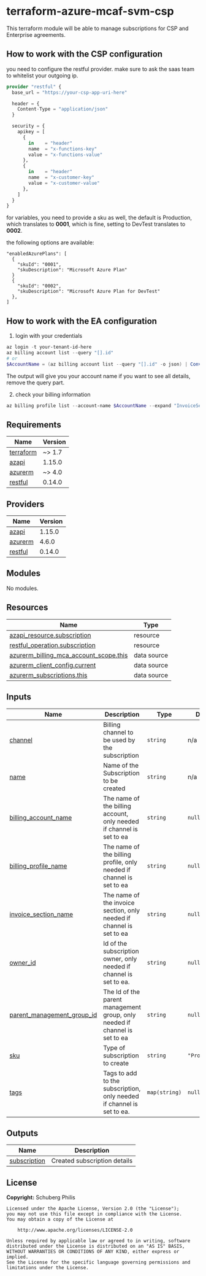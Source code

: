 # terraform-azure-mcaf-svm-csp
This terraform module will be able to manage subscriptions for CSP and Enterprise agreements.

## How to work with the CSP configuration

you need to configure the restful provider.
make sure to ask the saas team to whitelist your outgoing ip.

```terraform
provider "restful" {
  base_url = "https://your-csp-app-uri-here"

  header = {
    Content-Type = "application/json"
  }

  security = {
    apikey = [
      {
        in    = "header"
        name  = "x-functions-key"
        value = "x-functions-value"
      },
      {
        in    = "header"
        name  = "x-customer-key"
        value = "x-customer-value"
      },
    ]
  }
}
```

for variables, you need to provide a sku as well, the default is Production, which translates to **0001**, which is fine, setting to DevTest translates to **0002**.

the following options are available:

```
"enabledAzurePlans": [
  {
    "skuId": "0001",
    "skuDescription": "Microsoft Azure Plan"
  }
  {
    "skuId": "0002",
    "skuDescription": "Microsoft Azure Plan for DevTest"
  },
]
```

## How to work with the EA configuration

1. login with your credentials

```powershell
az login -t your-tenant-id-here
az billing account list --query "[].id"
# or
$AccountName = (az billing account list --query "[].id" -o json) | ConvertFrom-Json
```
The output will give you your account name
if you want to see all details, remove the query part.

2. check your billing information

```powershell
az billing profile list --account-name $AccountName --expand "InvoiceSections" --query "[].invoiceSections[].value[].id"
```

<!-- BEGIN_TF_DOCS -->
## Requirements

| Name | Version |
|------|---------|
| <a name="requirement_terraform"></a> [terraform](#requirement\_terraform) | ~> 1.7 |
| <a name="requirement_azapi"></a> [azapi](#requirement\_azapi) | 1.15.0 |
| <a name="requirement_azurerm"></a> [azurerm](#requirement\_azurerm) | ~> 4.0 |
| <a name="requirement_restful"></a> [restful](#requirement\_restful) | 0.14.0 |

## Providers

| Name | Version |
|------|---------|
| <a name="provider_azapi"></a> [azapi](#provider\_azapi) | 1.15.0 |
| <a name="provider_azurerm"></a> [azurerm](#provider\_azurerm) | 4.6.0 |
| <a name="provider_restful"></a> [restful](#provider\_restful) | 0.14.0 |

## Modules

No modules.

## Resources

| Name | Type |
|------|------|
| [azapi_resource.subscription](https://registry.terraform.io/providers/azure/azapi/1.15.0/docs/resources/resource) | resource |
| [restful_operation.subscription](https://registry.terraform.io/providers/magodo/restful/0.14.0/docs/resources/operation) | resource |
| [azurerm_billing_mca_account_scope.this](https://registry.terraform.io/providers/hashicorp/azurerm/latest/docs/data-sources/billing_mca_account_scope) | data source |
| [azurerm_client_config.current](https://registry.terraform.io/providers/hashicorp/azurerm/latest/docs/data-sources/client_config) | data source |
| [azurerm_subscriptions.this](https://registry.terraform.io/providers/hashicorp/azurerm/latest/docs/data-sources/subscriptions) | data source |

## Inputs

| Name | Description | Type | Default | Required |
|------|-------------|------|---------|:--------:|
| <a name="input_channel"></a> [channel](#input\_channel) | Billing channel to be used by the subscription | `string` | n/a | yes |
| <a name="input_name"></a> [name](#input\_name) | Name of the Subscription to be created | `string` | n/a | yes |
| <a name="input_billing_account_name"></a> [billing\_account\_name](#input\_billing\_account\_name) | The name of the billing account, only needed if channel is set to ea | `string` | `null` | no |
| <a name="input_billing_profile_name"></a> [billing\_profile\_name](#input\_billing\_profile\_name) | The name of the billing profile, only needed if channel is set to ea | `string` | `null` | no |
| <a name="input_invoice_section_name"></a> [invoice\_section\_name](#input\_invoice\_section\_name) | The name of the invoice section, only needed if channel is set to ea | `string` | `null` | no |
| <a name="input_owner_id"></a> [owner\_id](#input\_owner\_id) | Id of the subscription owner, only needed if channel is set to ea. | `string` | `null` | no |
| <a name="input_parent_management_group_id"></a> [parent\_management\_group\_id](#input\_parent\_management\_group\_id) | The Id of the parent management group, only needed if channel is set to ea | `string` | `null` | no |
| <a name="input_sku"></a> [sku](#input\_sku) | Type of subscription to create | `string` | `"Production"` | no |
| <a name="input_tags"></a> [tags](#input\_tags) | Tags to add to the subscription, only needed if channel is set to ea. | `map(string)` | `null` | no |

## Outputs

| Name | Description |
|------|-------------|
| <a name="output_subscription"></a> [subscription](#output\_subscription) | Created subscription details |
<!-- END_TF_DOCS -->

## License

**Copyright:** Schuberg Philis

```text
Licensed under the Apache License, Version 2.0 (the "License");
you may not use this file except in compliance with the License.
You may obtain a copy of the License at

    http://www.apache.org/licenses/LICENSE-2.0

Unless required by applicable law or agreed to in writing, software
distributed under the License is distributed on an "AS IS" BASIS,
WITHOUT WARRANTIES OR CONDITIONS OF ANY KIND, either express or implied.
See the License for the specific language governing permissions and
limitations under the License.
```
